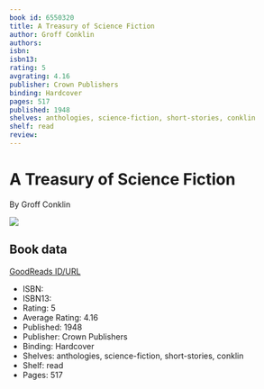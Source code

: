 ```yaml
---
book id: 6550320
title: A Treasury of Science Fiction
author: Groff Conklin
authors: 
isbn: 
isbn13: 
rating: 5
avgrating: 4.16
publisher: Crown Publishers
binding: Hardcover
pages: 517
published: 1948
shelves: anthologies, science-fiction, short-stories, conklin
shelf: read
review: 
---
```


# A Treasury of Science Fiction

By Groff Conklin

![](https://i.gr-assets.com/images/S/compressed.photo.goodreads.com/books/1245110227l/6550320.jpg)

## Book data

[GoodReads ID/URL](https://www.goodreads.com/book/show/6550320)

- ISBN: 
- ISBN13: 
- Rating: 5
- Average Rating: 4.16
- Published: 1948
- Publisher: Crown Publishers
- Binding: Hardcover
- Shelves: anthologies, science-fiction, short-stories, conklin
- Shelf: read
- Pages: 517

